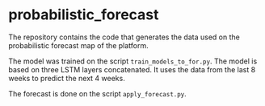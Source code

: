 # probabilistic_forecast
 The repository contains the code that generates the data used on the probabilistic forecast map of the platform.

 The model was trained on the script `train_models_to_for.py`. The model is based on three LSTM layers concatenated. It uses the data from the last 8 weeks to predict the next 4 weeks. 

 The forecast is done on the script `apply_forecast.py`. 
